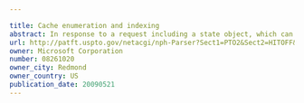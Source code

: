 ```yaml
---

title: Cache enumeration and indexing
abstract: In response to a request including a state object, which can indicate a state of an enumeration of a cache, the enumeration can be continued by using the state object to identify and send cache data. Also, an enumeration of cache units can be performed by traversing a data structure that includes object nodes, which correspond to cache units, and internal nodes. An enumeration state stack can indicate a current state of the enumeration, and can include state nodes that correspond to internal nodes in the data structure. Additionally, a cache index data structure can include a higher level table and a lower level table. The higher level table can have a leaf node pointing to the lower level table, and the lower level table can have a leaf node pointing to one of the cache units. Moreover, the lower level table can be associated with a tag.
url: http://patft.uspto.gov/netacgi/nph-Parser?Sect1=PTO2&Sect2=HITOFF&p=1&u=%2Fnetahtml%2FPTO%2Fsearch-adv.htm&r=1&f=G&l=50&d=PALL&S1=08261020&OS=08261020&RS=08261020
owner: Microsoft Corporation
number: 08261020
owner_city: Redmond
owner_country: US
publication_date: 20090521
---
```

